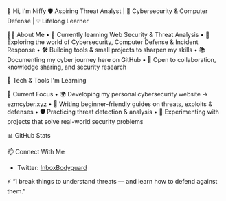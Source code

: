 👋 Hi, I'm Niffy
🛡️ Aspiring Threat Analyst | 🔐 Cybersecurity & Computer Defense | 💡 Lifelong Learner

👨‍💻 About Me
	•	🌱 Currently learning Web Security & Threat Analysis
	•	🔐 Exploring the world of Cybersecurity, Computer Defense & Incident Response
	•	🛠️ Building tools & small projects to sharpen my skills
	•	📚 Documenting my cyber journey here on GitHub
	•	🤝 Open to collaboration, knowledge sharing, and security research

🧰 Tech & Tools I'm Learning
      

🚀 Current Focus
	•	🌍 Developing my personal cybersecurity website → ezmcyber.xyz
	•	📝 Writing beginner-friendly guides on threats, exploits & defenses
	•	🛡️ Practicing threat detection & analysis
	•	🔨 Experimenting with projects that solve real-world security problems

📊 GitHub Stats



📫 Connect With Me
- Twitter: [InboxBodyguard](https://x.com/inboxbodyguard?s=21)

⚡ “I break things to understand threats — and learn how to defend against them.”